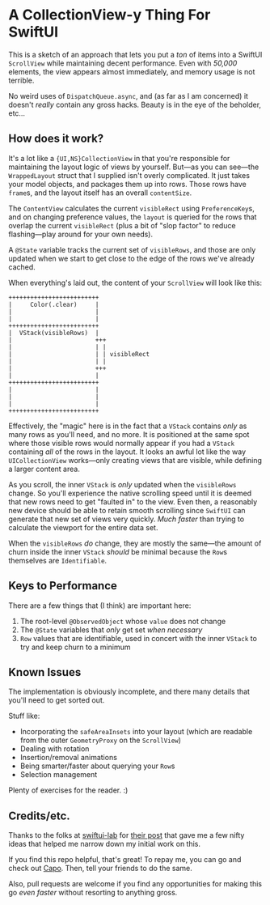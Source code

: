#  A CollectionView-y Thing For SwiftUI

This is a sketch of an approach that lets you put a _ton_ of items into a SwiftUI `ScrollView` while maintaining decent performance. Even with *50,000* elements, the view appears almost immediately, and memory usage is not terrible.

No weird uses of `DispatchQueue.async`, and (as far as I am concerned) it doesn't _really_ contain any gross hacks. Beauty is in the eye of the beholder, etc…

## How does it work?

It's a lot like a `{UI,NS}CollectionView` in that you're responsible for maintaining the layout logic of views by yourself. But—as you can see—the `WrappedLayout` struct that I supplied isn't overly complicated. It just takes your model objects, and packages them up into rows. Those rows have `frame`s, and the layout itself has an overall `contentSize`.

The `ContentView` calculates the current `visibleRect` using `PreferenceKey`s, and on changing preference values, the `layout` is queried for the rows that overlap the current `visibleRect` (plus a bit of "slop factor" to reduce flashing—play around for your own needs).

A `@State` variable tracks the current set of `visibleRows`, and those are only updated when we start to get close to the edge of the rows we've already cached.

When everything's laid out, the content of your `ScrollView` will look like this:

```
+++++++++++++++++++++++++
|     Color(.clear)     |
|                       |
|                       |
+++++++++++++++++++++++++
|  VStack(visibleRows)  |
|                       +++
|                       | |
|                       | | visibleRect 
|                       | |
|                       +++
|                       |
+++++++++++++++++++++++++
|                       |
|                       |
|                       |
+++++++++++++++++++++++++
```

Effectively, the "magic" here is in the fact that a `VStack` contains _only_ as many rows as you'll need, and no more. It is positioned at the same spot where those visible rows would normally appear if you had a `VStack` containing _all_ of the rows in the layout. It looks an awful lot like the way `UICollectionView` works—only creating views that are visible, while defining a larger content area.

As you scroll, the inner `VStack` is _only_ updated when the `visibleRows` change. So you'll experience the native scrolling speed until it is deemed that new rows need to get "faulted in" to the view. Even then, a reasonably new device should be able to retain smooth scrolling since `SwiftUI` can generate that new set of views very quickly. _Much faster_ than trying to calculate the viewport for the entire data set.

When the `visibleRows` _do_ change, they are mostly the same—the amount of churn inside the inner `VStack` _should_ be minimal because the `Row`s themselves are `Identifiable`.

## Keys to Performance

There are a few things that (I think) are important here:

1. The root-level `@ObservedObject` whose `value` does not change
2. The `@State` variables that _only_ get set _when necessary_
3. `Row` values that are identifiable, used in concert with the inner `VStack` to try and keep churn to a minimum

## Known Issues

The implementation is obviously incomplete, and there many details that you'll need to get sorted out.

Stuff like:

* Incorporating the `safeAreaInsets` into your layout (which are readable from the outer `GeometryProxy` on the `ScrollView`)
* Dealing with rotation
* Insertion/removal animations
* Being smarter/faster about querying your `Row`s
* Selection management

Plenty of exercises for the reader. :)

## Credits/etc.

Thanks to the folks at [swiftui-lab](https://swiftui-lab.com) for [their post](https://swiftui-lab.com/scrollview-pull-to-refresh/) that gave me a few nifty ideas that helped me narrow down my initial work on this.

If you find this repo helpful, that's great! To repay me, you can go and check out [Capo](http://capoapp.com). Then, tell your friends to do the same.

Also, pull requests are welcome if you find any opportunities for making this go _even faster_ without resorting to anything gross. 
